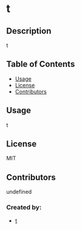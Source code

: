 
  # t
  ## Description
  t
  ## Table of Contents
  * [Usage](#usage)
  * [License](#license)
  * [Contributors](#contributors)

  ## Usage
  t
  ## License
  MIT
  ## Contributors
  undefined

  ### Created by:
  * [t](https://github.com/t)
